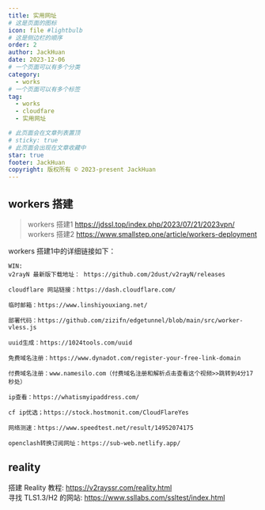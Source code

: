 ```yaml
---
title: 实用网址
# 这是页面的图标
icon: file #lightbulb
# 这是侧边栏的顺序
order: 2
author: JackHuan
date: 2023-12-06
# 一个页面可以有多个分类
category:
  - works
# 一个页面可以有多个标签
tag:
  - works
  - cloudfare
  - 实用网址

# 此页面会在文章列表置顶
# sticky: true
# 此页面会出现在文章收藏中
star: true
footer: JackHuan
copyright: 版权所有 © 2023-present JackHuan
---
```


## workers 搭建 
> workers 搭建1 https://jdssl.top/index.php/2023/07/21/2023vpn/  
> workers 搭建2 https://www.smallstep.one/article/workers-deployment  

workers 搭建1中的详细链接如下：  
```text
WIN:
v2rayN 最新版下载地址： https://github.com/2dust/v2rayN/releases

cloudflare 网站链接：https://dash.cloudflare.com/

临时邮箱：https://www.linshiyouxiang.net/

部署代码：https://github.com/zizifn/edgetunnel/blob/main/src/worker-vless.js

uuid生成：https://1024tools.com/uuid

免费域名注册：https://www.dynadot.com/register-your-free-link-domain

付费域名注册：www.namesilo.com（付费域名注册和解析点击查看这个视频>>跳转到4分17秒处）

ip查看：https://whatismyipaddress.com/

cf ip优选；https://stock.hostmonit.com/CloudFlareYes

网络测速：https://www.speedtest.net/result/14952074175

openclash转换订阅网址：https://sub-web.netlify.app/

```

## reality
搭建 Reality 教程: https://v2rayssr.com/reality.html  
寻找 TLS1.3/H2 的网站: https://www.ssllabs.com/ssltest/index.html
